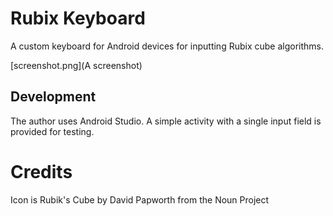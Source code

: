 # Rubix Keyboard

A custom keyboard for Android devices for inputting Rubix cube algorithms.

[screenshot.png](A screenshot)

## Development

The author uses Android Studio. A simple activity with a single input field is
provided for testing.

# Credits

Icon is Rubik's Cube by David Papworth from the Noun Project
